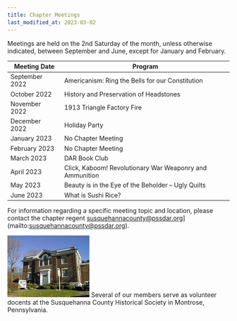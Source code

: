 ```yaml
---
title: Chapter Meetings
last_modified_at: 2023-03-02
---
```


Meetings are held on the 2nd Saturday of the month, unless otherwise indicated, between September and June, except for January and February.

| Meeting Date   | Program |
|----------------|---------|
| September 2022 | Americanism: Ring the Bells for our Constitution |
| October 2022   | History and Preservation of Headstones |
| November 2022  | 1913 Triangle Factory Fire |
| December 2022  | Holiday Party |
| January 2023   | No Chapter Meeting |
| February 2023  | No Chapter Meeting |
| March 2023     | DAR Book Club |
| April 2023     | Click, Kaboom! Revolutionary War Weaponry and Ammunition |
| May 2023       | Beauty is in the Eye of the Beholder – Ugly Quilts |
| June 2023      | What is Sushi Rice? |

For information regarding a specific meeting topic and location, please contact the chapter regent susquehannacounty@pssdar.org](mailto:susquehannacounty@pssdar.org).

![Historical Society](/assets/images/historical_society.jpg)
Several of our members serve as volunteer docents at the Susquehanna County Historical Society in Montrose, Pennsylvania.
